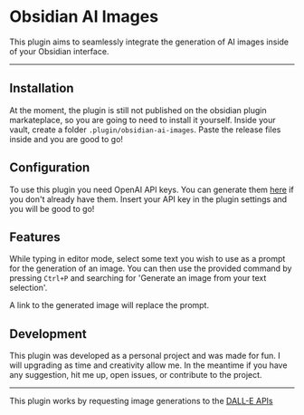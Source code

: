 # Obsidian AI Images
This plugin aims to seamlessly integrate the generation of AI images inside of your Obsidian interface.

---
## Installation
At the moment, the plugin is still not published on the obsidian plugin markateplace, so you are going to need to install it yourself.
Inside your vault, create a folder ```.plugin/obsidian-ai-images```. Paste the release files inside and you are good to go!
## Configuration
To use this plugin you need OpenAI API keys. You can generate them [here](https://beta.openai.com/account/api-keys) if you don't already have them.
Insert your API key in the plugin settings and you will be good to go!

## Features
While typing in editor mode, select some text you wish to use as a prompt for the generation of an image. You can then use the provided command by pressing ```Ctrl+P``` and searching for 'Generate an image from your text selection'.

A link to the generated image will replace the prompt.

## Development
This plugin was developed as a personal project and was made for fun. I will upgrading as time and creativity allow me. In the meantime if you have any suggestion, hit me up, open issues, or contribute to the project.

---
This plugin works by requesting image generations to the [DALL-E APIs](https://beta.openai.com/docs/introduction)
